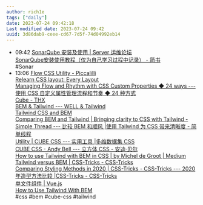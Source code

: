 ```yaml
---
author: rich1e
tags: ["daily"]
date: 2023-07-24 09:42:18
Last modified date: 2023-07-24 09:42
uuid: 3d86dab9-ceee-cd67-7d5f-74d04992eb14
---
```


- 09:42 [SonarQube 安装及使用 | Server 运维论坛](https://learnku.com/articles/59179)<br>[SonarQube安装使用教程（仅为自己学习过程中记录） - 简书](https://www.jianshu.com/p/5d871d738459)<br>#Sonar
- 13:06 [Flow CSS Utility - Piccalilli](https://piccalil.li/quick-tip/flow-utility/)<br>[Relearn CSS layout: Every Layout](https://every-layout.dev/)<br>[Managing Flow and Rhythm with CSS Custom Properties ◆ 24 ways --- 使用 CSS 自定义属性管理流程和节奏 ◆ 24 种方式](https://24ways.org/2018/managing-flow-and-rhythm-with-css-custom-properties/)<br>[Cube - THX](http://thx.github.io/cube/)<br>[BEM & Tailwind --- WELL & Tailwind](https://aem.news/bem-tailwind/)<br>[Tailwind CSS and BEM](https://www.trovster.com/blog/2020/04/tailwind-css-and-bem)<br>[Comparing BEM and Tailwind | Bringing clarity to CSS with Tailwind - Simple Thread --- 比较 BEM 和顺风 |使用 Tailwind 为 CSS 带来清晰度 - 简单线程](https://www.simplethread.com/comparing-bem-and-tailwind/)<br>[Utility | CUBE CSS --- 实用工具 |多维数据集 CSS](https://cube.fyi/utility.html#what-should-utilities-do)<br>[CUBE CSS - Andy Bell --- 立方体 CSS - 安迪·贝尔](https://andy-bell.co.uk/cube-css/)<br>[How to use Tailwind with BEM in CSS | by Michel de Groot | Medium](https://medium.com/@michelandre.degroot/how-to-use-tailwind-with-bem-in-css-fd3445fbe9c6)<br>[Tailwind versus BEM | CSS-Tricks - CSS-Tricks](https://css-tricks.com/tailwind-versus-bem/)<br>[Comparing Styling Methods in 2020 | CSS-Tricks - CSS-Tricks --- 2020年造型方法比较 |CSS-Tricks - CSS-Tricks](https://css-tricks.com/comparing-styling-methods-in-2020/)<br>[单文件组件 | Vue.js](https://cn.vuejs.org/guide/scaling-up/sfc.html#what-about-separation-of-concerns)<br>[How to Use Tailwind With BEM](https://www.wearecogworks.com/blog/how-to-use-tailwind-with-bem/)<br>#css #bem #cube-css #tailwind